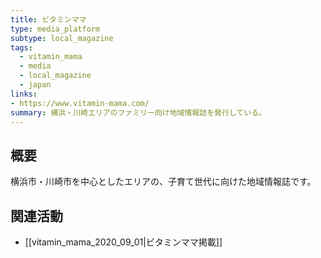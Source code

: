```yaml
---
title: ビタミンママ
type: media_platform
subtype: local_magazine
tags:
  - vitamin_mama
  - media
  - local_magazine
  - japan
links:
- https://www.vitamin-mama.com/
summary: 横浜・川崎エリアのファミリー向け地域情報誌を発行している。
---
```

## 概要
横浜市・川崎市を中心としたエリアの、子育て世代に向けた地域情報誌です。

## 関連活動
-  [[vitamin_mama_2020_09_01|ビタミンママ掲載]]
